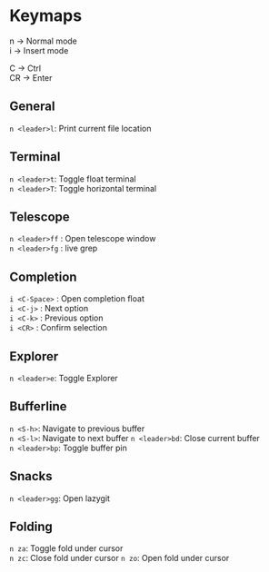 # Keymaps

n -> Normal mode  
i -> Insert mode

C -> Ctrl  
CR -> Enter

## General
```n <leader>l```: Print current file location

## Terminal
```n <leader>t```: Toggle float terminal  
```n <leader>T```: Toggle horizontal terminal  

## Telescope
```n <leader>ff``` : Open telescope window  
```n <leader>fg``` : live grep

## Completion
```i <C-Space>``` : Open completion float  
```i <C-j>``` : Next option  
```i <C-k>``` : Previous option  
```i <CR>``` : Confirm selection  

## Explorer
```n <leader>e```: Toggle Explorer  

## Bufferline
```n <S-h>```: Navigate to previous buffer  
```n <S-l>```: Navigate to next buffer
```n <leader>bd```: Close current buffer  
```n <leader>bp```: Toggle buffer pin

## Snacks
```n <leader>gg```: Open lazygit
## Folding
```n za```: Toggle fold under cursor  
```n zc```: Close fold under cursor
```n zo```: Open fold under cursor

